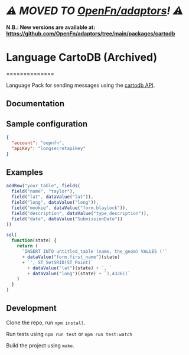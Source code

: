 # _⚠️ MOVED TO [OpenFn/adaptors](https://github.com/OpenFn/adaptors)! ⚠️_

**N.B.: New versions are available at:
https://github.com/OpenFn/adaptors/tree/main/packages/cartodb**

# Language CartoDB (Archived)
==============

Language Pack for sending messages using the [cartodb API](http://docs.cartodb.com/cartodb-platform/sql-api/).

Documentation
-------------

## Sample configuration

```json
{
  "account": "oepnfn",
  "apiKey": "longsecretapikey"
}
```

## Examples

```js
addRow("your_table", fields(
  field("name", "taylor"),
  field("lat", dataValue("lat")),
  field("long", dataValue("long")),
  field("mookie", dataValue("form.blaylock")),
  field("description", dataValue("type_description")),
  field("date", dataValue("SubmissionDate"))
))
```

```js
sql(
  function(state) {
    return (
      `INSERT INTO untitled_table (name, the_geom) VALUES ('`
      + dataValue("form.first_name")(state)
      + `', ST_SetSRID(ST_Point(`
        + dataValue("lat")(state) + `, `
        + dataValue("long")(state) + `),4326))`
    )
  }
)
```

Development
-----------

Clone the repo, run `npm install`.

Run tests using `npm run test` or `npm run test:watch`

Build the project using `make`.
